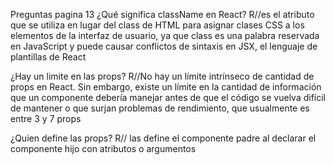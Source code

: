Preguntas pagina 13 
 ¿Qué significa className en React? 
 R//es el atributo que se utiliza en lugar del class de HTML para asignar clases CSS a los elementos de la interfaz de usuario, ya que class es una palabra reservada en JavaScript y puede causar conflictos de sintaxis en JSX, el lenguaje de plantillas de React

 ¿Hay un limite en las props?
 R//No hay un límite intrínseco de cantidad de props en React. Sin embargo, existe un límite en la cantidad de información que un componente debería manejar antes de que el código se vuelva difícil de mantener o que surjan problemas de rendimiento, que usualmente es entre 3 y 7 props

 ¿Quien define las props?
 R// las define el componente padre al declarar el componente hijo con atributos o argumentos
